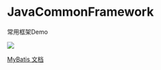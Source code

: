 # JavaCommonFramework
常用框架Demo

![](https://ws2.sinaimg.cn/large/006tKfTcgy1fr96cbpuqwj309q02gdg4.jpg)

[MyBatis 文档](http://www.mybatis.org/mybatis-3/zh/index.html)